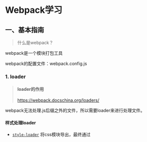 # Webpack学习

## 一、基本指南

> 什么是webpack？

webpack是一个模块打包工具

webpack的配置文件：webpack.config.js



### 1. loader

> #### loader的作用
>
> https://webpack.docschina.org/loaders/

webpack无法处理.js后缀之外的文件，所以需要loader来进行处理文件。



#### 样式处理loader

- [`style-loader`](https://webpack.docschina.org/loaders/style-loader) 将css模块导出，最终通过<style> 标签的形式添加到 DOM 中。
- [`css-loader`](https://webpack.docschina.org/loaders/css-loader)  会去解析 @import和url() 引入的CSS 文件，将他们当做import 和 require一样去加载进来进行处理。
- [`less-loader`](https://webpack.docschina.org/loaders/less-loader) 加载和转译 LESS 文件
- [`sass-loader`](https://webpack.docschina.org/loaders/sass-loader) 加载和转译 SASS/SCSS 文件
- [`postcss-loader`](https://webpack.docschina.org/loaders/postcss-loader) 使用 [PostCSS](http://postcss.org/) 加载和转译 CSS/SSS 文件
- [`stylus-loader`](https://github.com/shama/stylus-loader) 加载和转译 Stylus 文件



> ##### 基础配置

首先，假如项目里用到了最简单的css，需要配置成如下：

```js
{
  test: /\.(css)$/i,
  use: [
  	'style-loader',
    {
      loader: 'css-loader',
      options: {
      	modules: true,
    	}
  }]
}
```



> ##### 小疑问：为什么需要这么多loader连起来用？

webpack一般建议`style-loader`和`css-loader`结合使用。我的理解是：`css-loader`可以对`.css后缀`的文件进行解析处理，然后交给`style-loader`编译成对应的style样式文件。

之前看到过一种配置方案：

```js
module.exports = {
  module: {
    rules: [
      {
        test: /\.link\.css$/i,
        use: [
          { loader: 'style-loader', options: { injectType: 'linkTag' } },
          { loader: 'file-loader' },
        ],
      },
    ],
  },
};
```

这种配置方案，css文件被当做file来进行处理，他不会被解析，而是直接通过style-loader生成了style标签，动态插入到了dom里；



> ##### css-loader#importLoaders

```js
module.exports = {
  module: {
    rules: [
      {
        test: /\.css$/i,
        use: [
          'style-loader',
          {
            loader: 'css-loader',
            options: {
              importLoaders: 2,
              // 0 => no loaders (default);
              // 1 => postcss-loader;
              // 2 => postcss-loader, sass-loader
            },
          },
          'postcss-loader',
          'sass-loader',
        ],
      },
    ],
  },
};
```

importLoaders这个属性其实挺关键，这里备注一下：他的作用主要是针对样式文件里@import的样式的处理；

当我们在css里面@import了其他样式后，默认是不会被其他loader处理的。指定了这个配置后，就会去走其他loader。



> ##### 样式模块化

模块化的概念其实就是：各个页面组件里的样式作用域只会在当前模块里起作用，而不会影响到全局样式。这样写样式时就可以放心定义类名。

模块化配置首先要在webpack.config.js里配置好`modules: true`

```js
{
  test: /\.(css)$/i,
  use: [
  	'style-loader',
    {
      loader: 'css-loader',
      options: {
      modules: true,
    }
  ]
}
```

其次，引入样式时，需要将样式import为一个对象，然后去使用这个的属性。

```js
// import './index.css';
import style from './index.css';

const img1 = appendImg(imgPath1);
img1.classList.add(style.avatar);
```

可以理解为，如果是模块化，webpack会将样式处理为一个js对象，然后在页面是使用样式就是使用对象的某一个属性。



> ##### 预处理框架

**什么是CSS预处理技术？**

CSS预处理技术，是指用一种新语言用来为CSS 增加可编程的的特性，无需考虑浏览器的兼容性问题。你可以在 CSS 中使用变量、简单的程序逻辑、函数等等在编程语言中的一些基本技巧，可以让你的 CSS 更见简洁，适应性更强。

**Stylus & Less & Sass**

[Sass、LESS 和 Stylus区别总结](https://juejin.im/post/5c9b17cbf265da60c95b7c3a#heading-4)

Stylus：提供一个高效、动态、和使用表达方式来生成CSS，以供浏览器使用。默认使用 .styl 的作为文件扩展名，支持多样性的CSS语法。

Less：一种动态样式语言，默认使用.less，

Sass：一种动态样式语言，默认使用.sass作为扩展名，也支持.scss类型。

sass基于严格的语法，是严格要求缩进，而且是不能有`{}`、`;`等符号的。

scss就和css的写法类似，没有那么严格的要求。



**CSS 后处理 PostCss** 

PostCSS 是目前流行的一个对 CSS 进行处理的工具（平台）。

它负责把 CSS 代码解析成抽象语法树结构（Abstract Syntax Tree，AST），再交由插件来进行处理。插件基于 CSS 代码的 AST 所能进行的操作是多种多样的，比如可以支持变量和混入（mixin），增加浏览器相关的声明前缀，或是把使用将来的 CSS 规范的样式规则转译（transpile）成当前的 CSS 规范支持的格式。

从这个角度来说，PostCSS 的强大之处在于其不断发展的插件体系。目前 PostCSS 已经有 200 多个功能各异的插件。开发人员也可以根据项目的需要，开发出自己的 PostCSS 插件。



> postcss-loader

postcss-loader专门用来进行postcss配置的处理；

它可以通过postcss.config.js或者postcss-loader的options来配置PostCss。附上[文档地址](https://github.com/postcss/postcss-loader)



> ##### create-react-app里用到的样式

```js
{
      test: /\.scss$/,
      use: [
        {// 开发环境使用'style-loader',
          // 生产环境使用MiniCssExtractPlugin.loader
          loader: MiniCssExtractPlugin.loader,
          options: {},
        },
        {
          loader: 'css-loader',
          options: {
            importLoaders: 3,
            modules: true
          }
        },
        {
          // Options for PostCSS as we reference these options twice
          // Adds vendor prefixing based on your specified browser support in
          // package.json
          loader: require.resolve('postcss-loader'),
          options: {
            // Necessary for external CSS imports to work
            // https://github.com/facebook/create-react-app/issues/2677
            ident: 'postcss',
            plugins: () => [
              require('postcss-flexbugs-fixes'),
              require('postcss-preset-env')({
                autoprefixer: {
                  flexbox: 'no-2009',
                },
                stage: 3,
              }),
              // Adds PostCSS Normalize as the reset css with default options,
              // so that it honors browserslist config in package.json
              // which in turn let's users customize the target behavior as per their needs.
              postcssNormalize(),
            ],
            sourceMap: false
          },
        },
        {
          loader: require.resolve('resolve-url-loader'),
          options: {
            sourceMap: true,
          },
        },
        {
          loader: require.resolve('sass-loader'),
          options: {
            sourceMap: true,
          },
        },
      ],
      sideEffects: true,
    }]
  },
  plugins: [
    new CleanWebpackPlugin(),
    new MiniCssExtractPlugin({
      // Options similar to the same options in webpackOptions.output
      // both options are optional
      filename: 'static/css/[name].[contenthash:8].css',
      chunkFilename: 'static/css/[name].[contenthash:8].chunk.css',
    }),
  ],
}
```





#### 文件处理loader

> #### file-loader vs url-loader

url-loader可以把图片打包到js文件里去，以base64的格式来存放。

file-loader是把图片独立打包出来，形成静态资源。当然file-loader还可以处理字体otf、svg等后缀的静态资源。

```js
module: {
        rules: [{
            test: /\.(png|jpe?g)$/i,
            use: [{
                loader: 'url-loader',
                options: {
                    // 10kb;
                    limit: 10240,
                    name: '[name].[ext]?[contenthash]',
                }
            }]
        }, /*{
            test: /\.(png|jpe?g)$/i,
            use: [{
                loader: 'file-loader',
                options: {
                    name: '[name].[ext]?[contenthash]',
                    publicPath: '/some/path/',
                    outputPath: '/some/path/',
                    postTransformPublicPath: (p) => `__webpack_public_path__ + ${p}`,
                }
            }]
        }*/]
    }
```

url-loader有一个==limit==的options可以配置。当图片超过了limit的大小，就不会将图片转化为base64, 默认会使用file-loader进行处理。但是这里有一个容易进入的误区：我之前以为需要配置再配置一个file-loader，让url-loader去执行file-loader的配置。实际上不需要再单独配置一个file-loader，url-loader自带了file-loader各个配置。



####如何编写一个loader？

编写loader其实很简单，只需要要返回一个function，接收source参数即可。

webpack会去在执行这个function时，会将代码通过source参数传递进来，同事将this变量内置很多参数和方法，开发者只需要通过this对象来对source进行处理。

```js
module.exports = function(source) {
	// todo 处理source
}
```

编写好loader后怎么使用？

在webpack里面指明需要使用的loader路径。

```diff
module: {
    rules: [
      {
        test: /\.js$/,
        exclude: /node_modules/,
        use: 'babel-loader',
-     }
+     },
+     {
+        test: /\.js$/,
+        exclude: /node_modules/,
+        use: path.resolve(__dirname, 'src/loader/my-loader.js'),
+     }
    ],
  },
```



### 2. plugins

#### plugins的作用

plugins可以帮助webpack，在打包的不同生命周期中，做不同的处理；

比如在打包之前，做清空处理，使用`CleanWebpackPlugin`。

#### 常用插件

>CommonsChunkPlugin

有些类库如utils, bootstrap之类的可能被==多个页面==共享，最好是可以合并成一个js，而非每个js单独去引用。这样能够节省一些空间。

这种场景就需要用到CommonsChunkPlugin，我们指定好生成文件的名字，以及想抽取哪些入口js文件的公共代码，webpack就会自动帮我们合并好。

```js
new webpack.optimize.CommonsChunkPlugin({
    name: "common",
  	filename: "js/common.js",
  	chunks: ['index', 'detail]  // 可以指定需要哪些库
 })
```



> CopyWebpackPlugin

它可以将代码里面的资源原封不动copy到dist指定的目录里。 

一般用来copy一些static的静态资源，比如我们项目里面的`tradingview`插件。



> HtmlWebpackPlugin + AddAssetHtmlPlugin + [InterpolateHtmlPlugin](https://github.com/zanettin/react-dev-utils)

这几个插件配合使用：

HtmlWebpackPlugin自动生成html文件

AddAssetHtmlPlugin可以向html里面增加js引用

interpolateHtmlPlugin可以在index.html里面使用变量。 

```

  <link rel="manifest" href="%PUBLIC_URL%/manifest.json">
  <link rel="shortcut icon" href="%PUBLIC_URL%/favicon.ico">
```

实际例子

```json
{
    "webpack": "^3.6.0",
    "add-asset-html-webpack-plugin": "2.1.3",
    "html-webpack-plugin": "^2.30.1",
    "interpolate-html-plugin": "2.0.0"
}
```

在webpack是3版本的时候，依赖如上。

在配置文件里配置：

```js
const PUBLIC_URL = process.env.PUBLIC_URL  
module.exports = {
  plugins: [
  	new HtmlWebpackPlugin({
      filename: 'index.html',
      template: 'index.html',
      inject: true,
    }),
    new AddAssetHtmlPlugin({
      filepath: path.resolve(__dirname, '../static/image-config.js'),
      includeSourcemap: false,
      publicPath: config.dev.assetsPublicPath
    }),
    new InterpolateHtmlPlugin({
      publicUrl: PUBLIC_URL,
    })
  }]
}
```

在页面里使用：htmlplugin自带支持lodash的plugin

```html
window.__login= {
	user: JSON.parse(sessionStorage.getItem('user'))
}
window.__config = {
  publicUrl: '%publicUrl%', // 变量
  thirdType: 'firstbi',
  title: 'firstbi',
  loginMode: '3', // 1: "Company", 2: "Cust", 3: "External
}
```



> DefinePlugin

DefinePlugin可以配置一个全局的变量。在webpack打包的时候，帮助开发者进行一个字符串的替换。这样在业务代码里面，就可以忽略开发环境和生产环境的打包规则限制，避免出错。比如：在开发构建中，而不在发布构建中执行日志记录。

**基本用法**

```javascript
new webpack.DefinePlugin({
  PRODUCTION: JSON.stringify(true),
  VERSION: JSON.stringify('5fa3b9'),
  BROWSER_SUPPORTS_HTML5: true,
  TWO: '1+1',
  'typeof window': JSON.stringify('object'),
  'process.env.NODE_ENV': JSON.stringify(process.env.NODE_ENV)
});
```

```js
if (!PRODUCTION) {
  console.log('Debug info');
}

if (PRODUCTION) {
  console.log('Production log');
}
```



#### 怎么写plugins？

> https://www.webpackjs.com/contribute/writing-a-plugin/



> plugin基本架构

1. 编写一个函数，在函数原型上提供`apply方法`。
2. `apply方法`接收一个`compiler`对象，通过compiler的钩子函数来实现各种功能。
3. 通过`compiler`的钩子函数来实现各种功能。

```js
function MyWebpackPlugin() {
}
MyWebpackPlugin.prototype.apply = function(compiler) {
  compiler.hooks.done.tap('done', function(stats) {
    console.log('Hello World!');
    console.log('stats');
  });
}
module.exports = MyWebpackPlugin;
```

3. 在webpack.config.js中使用该插件：

```js
const MyWebpackPlugin = require('./MyWebpackPlugin.js');

module.export = {
  ...
	plugins:[
		new MyWebpackPlugin(options),
		...
	]
}
```



##### compiler 和 cmpiler 钩子

- `compiler` 对象代表了完整的 webpack 环境配置。这个对象在启动 webpack 时被一次性建立，并配置好所有可操作的设置，包括 options，loader 和 plugin。当webpack调用插件时，会把这个compiler 对象传给plugin的apply方法。

compiler里面有很多钩子函数，表示有很多时刻。比如`emit`会在生成资源到 output 目录之前触发，而且是一个异步的钩子；

> 钩子的调用方式：

```js
compiler.hooks.someHook.tap(...)
```

不同的钩子类型调用的方式也不一样，也可以在某些钩子上访问 `tapAsync` 和 `tapPromise`。

> 3种tap的理解

```js

  compiler.hooks.emit.tap('emit', compilation => {
    console.log("资源要被打包了.");
  })

  compiler.hooks.run.tapAsync('run', (compilation, callback) => {
    console.log('以异步方式触及 run 钩子。');
    callback(); // 需要callback
  });

  compiler.hooks.run.tapPromise('MyWebpackPlugin', (compilation) => {
    return new Promise(resolve => setTimeout(resolve, 1000)).then(() => {
      console.log('以具有延迟的异步方式触及 run 钩子。');
    });
  });

  compiler.hooks.run.tapPromise('MyWebpackPlugin', async (compilation) => {
    await new Promise(resolve => setTimeout(resolve,1000));
    console.log('以具有延迟的异步方式触及 run 钩子。');
  });
```



##### compilation 和 compilation hooks

- `compilation` 对象代表了一次资源版本构建。
- webpack基于模块的，模块经历loaded，sealed，optimized， chunked，hashed，restored。每次文件变化时，webpack重新创建一个compilation对象。
- 一个 compilation 对象表现了当前的模块资源、编译生成资源、变化的文件、以及被跟踪依赖的状态信息。





##### plugins调试

> chrome来调试

从 Node v6.3.0+ 开始，开发人员可以使用内置的 `--inspect` 标记，来通过 DevTools 调试 Node.js 应用程序。

先打开chrome的expirement模式  chrome://flags/#enable-devtools-experiments.

2.开启模式后，在setting里开启nodejs的调试，似乎高级版本的chrome不需要上面这2步。

3.最后在package.json里面配置命令如下：

```json
"debug": "node --inspect --inspect-brk ./node_modules/webpack/bin/webpack.js"
```







### devtool的配置

> 参考博客 https://juejin.im/post/58293502a0bb9f005767ba2f



![image-20191230202323229](https://ipic-coda.oss-cn-beijing.aliyuncs.com/2020-01-08-230716.png)



> #### 最佳实践

开发环境：cheap-module-eval-source-map

线上环境：cheap-module-source-map 



> #### 几个mode配置的比较

**source-map**

```js
// import style from './index.css';

const img1 = Object(_appendImg__WEBPACK_IMPORTED_MODULE_2__["default"])(_images_avatar_jpeg__WEBPACK_IMPORTED_MODULE_0__["default"]);
// img1.classList.add(style.avatar);
const img2 = Object(_appendImg__WEBPACK_IMPORTED_MODULE_2__["default"])(_images_test_png__WEBPACK_IMPORTED_MODULE_1__["default"]);

consele.log(img2);


/***/ })

/******/ });
//# sourceMappingURL=main.js.map
```

打包代码的同时生成一个sourcemap文件，并在打包文件的末尾添加`//# souceURL`，注释会告诉JS引擎原始文件位置。

```
{
  "version": 3,
  "sources": [
    "webpack:///webpack/bootstrap",
    "webpack:///./src/index.css",
    "webpack:///./node_modules/style-loader/dist/runtime/injectStylesIntoLinkTag.js",
    "webpack:///./src/appendImg.js",
    "webpack:///./src/images/avatar.jpeg",
    "webpack:///./src/images/test.png",
    "webpack:///./src/index.css?b1aa",
    "webpack:///./src/index.js"
  ],
  "names": [],
  "mappings": ";xxxx",
  "file": "main.js",
  "sourcesContent": [xxxxxxx],
  "sourceRoot": ""
}
```



**hidden-source-map**

```js
// import style from './index.css';
const img1 = Object(_appendImg__WEBPACK_IMPORTED_MODULE_2__["default"])(_images_avatar_jpeg__WEBPACK_IMPORTED_MODULE_0__["default"]);
// img1.classList.add(style.avatar);
const img2 = Object(_appendImg__WEBPACK_IMPORTED_MODULE_2__["default"])(_images_test_png__WEBPACK_IMPORTED_MODULE_1__["default"]);
consele.log(img2);
/***/ })
/******/ });
```

去除了末尾的`//# souceURL`



**inline-source-map**

<img src="https://ipic-coda.oss-cn-beijing.aliyuncs.com/2019-12-30-233220.png" alt="image-20191231073219616" style="zoom:40%;" />



**eval**

```
webpackJsonp([1],[
  function(module,exports,__webpack_require__){
    eval(
      ...
      //# sourceURL=webpack:///./src/js/index.js?'
    )
  },
  function(module,exports,__webpack_require__){
    eval(
      ...
      //# sourceURL=webpack:///./src/static/css/app.less?./~/.npminstall/css-loader/0.23.1/css-loader!./~/.npminstall/postcss-loader/1.1.1/postcss-loader!./~/.npminstall/less-loader/2.2.3/less-loader'
    )
  },
  function(module,exports,__webpack_require__){
    eval(
      ...
      //# sourceURL=webpack:///./src/tmpl/appTemplate.tpl?"
    )
  },
...])
```



**eval-source-map**

```
webpackJsonp([1],[
  function(module,exports,__webpack_require__){
    eval(
      ...
      //# sourceMappingURL=data:application/json;charset=utf-8;base64,...
    )
  },
  function(module,exports,__webpack_require__){
    eval(
      ...
      //# sourceMappingURL=data:application/json;charset=utf-8;base64,...
    )
  },  
  function(module,exports,__webpack_require__){
    eval(
      ...
      //# sourceMappingURL=data:application/json;charset=utf-8;base64,...
    )
  },
  ...
]);
```

eval-source-map和eval的区别在于，source-map将注释里面的内容换成了dataurl.



**cheap-source-map**

**cheap-module-source-map**

网上说module会带上loader的源码，但是我比较过两个的结果，并没有什么不同。可能是我代码本身没什么需要loader转化的。 后期再比较这个。



**总结**

source-map：打包错误提示信息最全；

inline-source-map：是将源码合并到打包文件中去，以DataUrl的形式写到打包文件里；

cheap-source-map 的意思是生成一个没有列信息的sourceMap文件，只会告诉哪一行出错，而不会告诉是哪一列出错。而且不包含loader的sourcemap

module：的意思是，会打包那些被loader加载的模块源码，不加module只会处理业务逻辑代码；

eval：打包后模块会通过eval的方式来执行，速度最快；



#### //todo SourceMap原理

### devServer配置
> #### contentBase

告诉服务器，从哪里去读取静态文件。它和`publicPath`的区别是,`publicPath`用于确定从哪里提供bundler。默认情况下，使用当前工作目录作为提供内容的目录。

可以修改为其他目录：
```js
// 推荐使用绝对路径
contentBase: path.join(__dirname, "public")
```

也可以从多个目录提供内容：
```js
contentBase: [path.join(__dirname, "public"), path.join(__dirname, "assets")]
```

禁用 contentBase：
```js
contentBase: false
```



#### devServer一些常用配置项

#### devServer.proxy代理配置

```
devServer: {
    proxy: {
      '/api': 'http://localhost:3000'
    }
  }
```

`/api/users`会被代理到`http://localhost:3000/api/users`

> ##### 如果想要重写路径

```
devServer: {
  proxy: {
    '/api': {
    target: 'http://localhost:3000',
  	pathRewrite: {'^/api' : ''}
  	}
	}
}
```

`/api/users`会被代理到`http://localhost:3000/users`

> 如果不是所有都代理，可以传一个function

- 返回null或者undefined会继续通过代理
- 返回false会直接404
- 返回一个路径，会当做`express server`来直接返回.



> ##### 踩坑：405错误

![image-20191227140841502](https://ipic-coda.oss-cn-beijing.aliyuncs.com/2020-01-08-230717.png)



proxy配置的优先级默认是从上往下的，只要上面的proxy匹配上了请求规则，就不会继续向下找了。即使下面的匹配更完全。

<img src="https://ipic-coda.oss-cn-beijing.aliyuncs.com/2019-12-27-230628.png" alt="image-20191228070627938" style="zoom:30%;" />

图1出现的问题就是因为我们把配置写成了123的顺序。导致/ajax/api的请求全部代理到了www。改成321的顺序即可。



#### 热重载live reload和热更新HMR

> 1.概念介绍

**热重载**是当代码更新时，webpack自动编译并且刷新页面，这样不用开发者自己手动刷新页面。但是也带来一个问题：页面的状态会丢失。

**热更新**可以动态更新代码，浏览器不会进行刷新页面，而是运行时对模块进行热替换，保证了应用状态不会丢失。

> 2.原理
>
> https://juejin.im/post/5e3a28e6e51d4526f76ea753?utm_source=gold_browser_extension
>
> https://zhuanlan.zhihu.com/p/30669007
>
> 最简版本的hmr
>
> https://github.com/Jocs/webpack-HMR-demo/blob/master/webpack.config.js

**更新流程**：

1. 应用程序要求HMR runtime检查更新

2. HMR runtime异步下载更新

3. HMR runtime应用更新

4. HMR 同步应用更新


**内部原理**:

webpack监听着文件的变化。当我们修改文件时，webpack-dev-server通过webpack-dev-middleware拿到了webpack各个生命周期的打包文件，并且生成socketjs的长连接来推送到webpack-dev-server/client(浏览器客户端)。客户端拿到这些更新文件，通过webpack/hot/dev-server来判断是进行何种模式的更新。

HMR runtime是整个HMR的中区，它接收到更新的消息后，它接收到上一步传递给他的新模块的 hash 值，它通过 JsonpMainTemplate.runtime 向 server 端发送 Ajax 请求，服务端返回一个 json，该 json 包含了所有要更新的chunk模块的 hash 值，获取到更新列表后，该模块再次通过 jsonp 请求，获取到最新的模块代码，并且将这些模块进行更新。这就是图中 7、8、9 步骤。

<img src="https://ipic-coda.oss-cn-beijing.aliyuncs.com/2020-02-07-104221.jpg" alt="preview" style="zoom:50%;" />





> 开启HMR的配置

1. 通过webpack配置文件开启hmr设置

在devServer里配置hot:true，来让Webpack-dev-server支持hot模式。

```diff
devServer: {
	contentBase: './dist',
+	hot: true,
},
plugins: [
	new CleanWebpackPlugin(),
	new HtmlWebpackPlugin({
		template: './src/index.html'
	}),
	// 这个是关键
+	new webpack.HotModuleReplacementPlugin(),
]
```

需要注意的是，并不是配置了hmr前端就能看到效果了，还需要实现对应的[api接口](https://webpack.docschina.org/api/hot-module-replacement)。

好在有很多plugin和loader都帮助我们解决了这些问题，比如vue-loader.



2. 还有一种开启方式，这种方式不需要依赖webpack-dev-server, 而是通过自己写server设置。

```js
// 1.首先要在output里定义好webpack-hot-middleware/client
entry: [
  'webpack-hot-middleware/client?path=/__webpack_hmr&timeout=20000',
  // 这是主入口
  './src/index.js',
],
// 2.并且保留HotModuleReplacementPlugin
plugins: [
	new webpack.HotModuleReplacementPlugin(),
]

// 3.新建一个server.js
// 通过nodejs的方式，实现一个devServer
const express = require('express');
const webpack = require('webpack');
const webpackHotMiddleware = require('webpack-hot-middleware');
const webpackDevMiddleware = require('webpack-dev-middleware');
const config = require('./webpack.config');
const app = express();

const compiler = webpack(config);

app.use(webpackDevMiddleware(compiler, {
	publicPath: config.output.publicPath,
}));
const options = {
	log: console.log,
	path: '/__webpack_hmr',
	heartbeat: 10 * 1000,
};
// 通过hotMiddleware
app.use(webpackHotMiddleware(compiler, options));

app.listen(3000, () => {
	console.log('Example app listening on port 3000!\n');
})
```

以上两种方式就可以开启一个基础的hmr了。



> 接受 updated module。

index.js

```diff
  import _ from 'lodash';
  import printMe from './print.js';

  function component() {
    var element = document.createElement('div');
    var btn = document.createElement('button');

    element.innerHTML = _.join(['Hello', 'webpack'], ' ');

    btn.innerHTML = 'Click me and check the console!';
    btn.onclick = printMe;

    element.appendChild(btn);

    return element;
  }

  document.body.appendChild(component());
+
+ if (module.hot) {
+   module.hot.accept('./print.js', function() {
+     console.log('Accepting the updated printMe module!');
+     printMe();
+   })
+ }
```



#### HMR 加载样式 

借助于 `style-loader`，使用模块热替换来加载 CSS 实际上极其简单。此 loader 在幕后使用了 `module.hot.accept`，在 CSS 依赖模块更新之后，会将其 patch(修补) 到 `<style>` 标签中。






### babel配置

`@babel/preset-env`是用来将代码转化为es5的语法



> `@babel/polyfill`和`@babel/transform-runtime`的区别

Babel里用到了一些公共的帮助函数`_extend`.默认情况下，它会被加到每一个需要他的函数里。这会导致大量的重复代码；

如果直接引入`@babel/polyfill`,会导致一些内置的变量比如： `Promise`, `Set` and `Map`会污染到全局变量。 如果最终打包的应用是在浏览器里运行的，那么是可以接受的。但是如果打包出来的是lib库给别人使用的，那么会造成问题。

而`@babel/transform-runtime`里的transformer不同，首先它引用了`@babel/runtime`模块，避免打包生产重复代码，其次他和core-js无缝结合，所以不需要而外引入polyfill，也就不会造成全局变量污染；



**总结**

如果是写业务码，最终要在浏览器里运行的。那么在webpack里配置`preset-env`，同事在代码里引入@babel/polyfill就行了；

但是如果是写的lib库，最后打包成第三方类库的代码，要使用@babel/plugin-transform-runtime进行转化。corejs的选项一般选2；

| `corejs` option | Install command                             |
| --------------- | ------------------------------------------- |
| `false`         | `npm install --save @babel/runtime`         |
| `2`             | `npm install --save @babel/runtime-corejs2` |
| `3`             | `npm install --save @babel/runtime-corejs3` |





### treeshaking

> 配置作用

treeshaking的主要作用是将那些在代码里并没有使用到的方法不要打包进来；用官方的生动形象的例子来解释：

不用的代码就如同秋天棕色、死亡的叶子，需要摇树才能让树叶掉落下来；

> 配置步骤

- 首先，treeshaking只支持esmodule的import模式。

- 第一步，如果mode是development模式，在webpack里增加optimization的配置；

```js
mode: 'development',
devtool: 'cheap-module-eval-source-map',
optimization: {
	usedExports: true
}
```

- 第二步，在package.json里配置`sideEffects`。  `sideEffects`里配置的内容代表的意思是，不需要进行treeshaking处理；

  一般比如css文件、第三方依赖文件是不需要处理的

  

### externals

> 配置作用

防止打包的时候将import的组件打包到bundle里，而是在运行时(`runtime`)再去外部获取这些扩展依赖；

> 配置实例

```js
externals: {
  'jquery': 'jQuery',
},
```

上述配置意思是代码里面用到的jquery依赖不打包到bundle里；

比较一下配置前后的打包大小：

<img src="https://ipic-coda.oss-cn-beijing.aliyuncs.com/2020-01-12-003641.png" alt="image-20200112083641020" style="zoom:30%; float: left" />

<img src="https://ipic-coda.oss-cn-beijing.aliyuncs.com/2020-01-12-003903.png" alt="image-20200112083902471" style="zoom:30%;float:left"  />



> 配置语法

**string** 可以配置成一个字符串的形式

```js
externals: {
  './a': 'a',
   jquery: 'jQuery'
}
```

解读一下属性：

第一行：'./a'代表应该排除`import a from './a'`，然后需要提供一个全局的`a`变量；

第二行：表示应该排除`import $ from 'jquery'`中的 `jquery`模块。为了替换这个模块，`jquery`的值将被用来检索一个全局的`jQuery`变量。

换句话说，当设置为一个字符串时，它将被视为**全局的**，我们需要在全局变量中，找到这个字符串，才能使程序正确运行。

**Object** 也可以配置成对象的形式

> 外部依赖的形式

- **root**：可以通过一个全局变量访问 library（例如，通过 script 标签）

- **commonjs**：意思是可以通过commonjs的访问来访问我这个 library，但是必须是要用我的名字来使用。

  举个例子：

  ```json
  externals: {
  	lodash: {
  		commonjs: 'lodash'
  	}
  }
  ```

  这里可以用CommonJS 模块访问我的library，但是你必须是`const lodash = require('lodash')`这种写法。

- **commonjs2**：和上面的类似，但导出的是 `module.exports.default`

- **amd**：类似于 `commonjs`，但使用 AMD 模块系统

结合着[output](#output)属性来配置。



### output

> 配置作用

output用来告知 webpack 如何去输出、以及在哪里输出你的「bundle、asset 和其他你所打包或使用 webpack 载入的任何内容。

#### `output.publicPath`

这个配置的主要作用是，修改webpack打包文件的输出目录。

默认是'';

如果配置了路径，那么所有的资源都会以这个路径为basePath进行访问。

比如，配置了’assets‘, 那么url资源路径就是/assets/url。

==不知道你在干嘛就别配置这个东西，不然资源会404的==



简单规则如下：[`output.path`](https://webpack.docschina.org/configuration/output/#output-path) 中的 URL 以 HTML 页面为基准。

**webpack.config.js**

```javascript
module.exports = {
  //...
  output: {
    path: path.resolve(__dirname, 'public/assets'),
    publicPath: 'https://cdn.example.com/assets/'
  }
};
```

对于这个配置：

**webpack.config.js**

```javascript
module.exports = {
  //...
  output: {
    publicPath: '/assets/',
    chunkFilename: '[id].chunk.js'
  }
};
```

对于一个 chunk 请求，看起来像这样 `/assets/4.chunk.js`。

对于一个输出 HTML 的 loader 可能会像这样输出：

```html
<link href="/assets/spinner.gif" />
```

或者在加载 CSS 的一个图片时：

```css
background-image: url(/assets/spinner.gif);
```

webpack-dev-server 也会默认从 `publicPath` 为基准，使用它来决定在哪个目录下启用服务，来访问 webpack 输出的文件。



### Resolve



### 代码分离/代码分割

> 概念介绍

代码分割: 将代码分离到不同的bundle里，然后按需进行加载。

代码分离可以用于获取更小的 bundle，以及控制资源加载优先级，如果使用合理，会极大影响加载时间。



> 常用方法

三种常用的代码分离方法：

- 入口起点：使用 [`entry`](https://www.webpackjs.com/configuration/entry-context) 配置手动地分离代码。
- 防止重复：使用 [`CommonsChunkPlugin`](https://www.webpackjs.com/plugins/commons-chunk-plugin) 去重和分离 chunk。
- 动态导入：通过模块的内联函数调用来分离代码。



> `SplitChunkPlugin` VS `CommonsChunkPlugin`

从webpack4开始，自带了`SplitChunkPlugin`插件将代码进行，替代了`CommonsChunkPlugin`。

CommonsChunkPlugin能够将全部的懒加载模块引入的共用模块统一抽取出来，形成一个新的common块，这样就避免了懒加载模块间的代码重复了，

但是**CommonsChunkPlugin的痛，在于只能统一抽取模块到父模块，造成父模块过大，不易于优化**

SplitChunksPlugin它能够抽出懒加载模块之间的公共模块，并且不会抽到父级，而是会与首次用到的懒加载模块并行加载，这样我们就可以放心的使用懒加载模块了。



> `SplitChunkPlugin`配置

webpack自带了一个optimization的配置项，里面可以手动配置符合自己项目情况的优化项。 

同步分割就主要依赖于`webpack.optimization.splitChunks`这一配置项。

```js

	optimization: {
		splitChunks: {
			chunks: 'all', // 默认是async，意思是只分割异步代码
			// 代码分割的下限
			minSize: 300000000, // 300kb
			maxSize: 0,
			minChunks: 1, // 最小被依赖一次才进行分割
			maxAsyncRequests: 5,
			maxInitialRequests: 3,
			automaticNameDelimiter: '~', // 自动名称连接符
			name: true,
			cacheGroups: {
				vendors: {
					test: /[\\/]node_modules[\\/]/,
					priority: -10,
					name: 'vendors'
				},
				default: {
					minChunks: 2, 
					priority: -20,
					reuseExistingChunk: true,
				}
			}
		},
	}

```

在上面的配置项中，如果满足代码分割的要求，那么webpack会自动进入到cacheGroups这个配置项，找到对应的规则进行代码分割。

比如`default.minChunks:2`这个配置，如果被依赖的次数小于2，那么webpack是不会把代码打包的。



>  **异步代码**（dynamic-import）

代码会自动分割

只需要写代码时使用：

```js
// dynamic imports

import('./a');
import('./b');
```

打包出来的代码会分割为独立的模块；



### shimming 垫片

> 作用

因为webpack打包是基于模块的，模块与模块之间不会产生互相的影响。所以不同的包之间即使依赖相同的依赖包，也不能公用。

这就导致一个问题：一些老的依赖lib里面，没有用到es6的import语法，比如很早以前的`jquery-ui`这种库，它的使用是需要全局依赖`jquery`插件的。那这种就没法在webpack里使用。

所以webpack提供了一个插件: `webpack.ProvidePlugin`，可以进行自动引入模块。



> webpack.ProvidePlugin使用介绍

```diff
  const path = require('path');
+ const webpack = require('webpack');

  module.exports = {
    entry: './src/index.js',
    output: {
      filename: 'bundle.js',
      path: path.resolve(__dirname, 'dist')
-   }
+   },
+   plugins: [
+     new webpack.ProvidePlugin({
+       _: 'lodash'
+     })
+   ]
  };
```

上面配置的意思是：如果你遇到了至少一处用到 `_` 变量的模块实例，那请你将 `lodash` package 引入进来，并将其提供给需要用到它的模块。

有了这个配置，在代码里就不需要引入`lodash`这个模块就能使用`lodash`的方法了。

```js
// 页面代码，不需要import _ from 'lodash';
function component() {
	var element = document.createElement('div');
	element.innerHTML = _.join(['Hello', 'webpack'], ' ');

	return element;
}

document.body.appendChild(component());
```



> 更细粒度的shimming

有时候，我们在代码里使用到了this变量，期望this指向的是window。但是webpack打包的代码里面，this默认指向了当前模块。为了能将this改成window，webpack提供`imports-loader`进行处理。

```diff
module.exports = {
	module: {
		rules: [
			{
				test: /\.js$/,
				exclude: /node_modules/,
				use: [{
					loader: "babel-loader",
					options: {
						presets: ['@babel/preset-env'],
						plugins: [
							[
								"@babel/plugin-transform-runtime",
								{
									corejs: 2,
								}
							]
						]
					}
+				}, {
+				  loader: 'imports-loader?this=>window'
+				}]
			},
		]
	},
}

```



> 全局暴露变量

同样，假如我们写的代码里有用暴露一个全局变量，希望别人去使用这个变量。可以用`exports-loader`将全局变量导出。

```js
// global.js
var file = 'blah.txt';
var helpers = {
	test: function() { console.log('test something'); },
	parse: function() { console.log('parse something'); }
};
```



```js
// index.js
import { file, parse} from './global';

function component() {
	var element = document.createElement('div');
	element.innerHTML = _.join(['Hello', 'webpack', file], ' ');
	return element;
}
parse();
document.body.appendChild(component());
```



```diff
	module: {
		rules: [
	
+			// {
+			// 	test: require.resolve('./src/shimming/index.js'),
+			// 	loader: 'imports-loader?this=>window'
+			// },
+			{
+				test: require.resolve('./src/shimming/global.js'),
+				use: 'exports-loader?file,parse=helpers.parse'
+			}
+		]
	},

}
```



### 打包library

> 参考文档

https://webpack.docschina.org/guides/author-libraries



> 关键参数

#### library属性

`library` 的值的作用，取决于 [libraryTarget](#libraryTarget属性) 选项的值；

> Example：配置多个entry入口

```js
var path = require("path");
module.exports = {
	// mode: "development || "production",
	entry: {
		alpha: "./alpha",
		beta: "./beta"
	},
	output: {
		path: path.join(__dirname, "dist"),
		filename: "MyLibrary.[name].js",
		library: ["MyLibrary", "[name]"],
		libraryTarget: "umd"
	}
};
```



#### libraryTarget属性

> 配置作用

`libraryTarget`用来配置暴露library变量的方式。

> 文档

https://webpack.docschina.org/configuration/output/#output-librarytarget

> 使用实例

举个例子，我写了一个number.js库，我需要支持nodejs、umd、浏览器引用的使用方式。那么可以通过libraryTarget这个属性来配置。

看一下libraryTarget支持哪些配置？

- var(默认值)：作为一个全局变量，通过 `script` 标签来访问（`libraryTarget:'var'`）。
- this：通过 `this` 对象访问变量。this.library（`libraryTarget:'this'`）。
- window：在浏览器中通过 `window` 对象访问（`libraryTarget:'window'`）。
- global: 可以再nodejs里面通过`global`对象来访问；
- umd：在 AMD 或 CommonJS `require` 之后可访问（`libraryTarget:'umd'`）。



#### 引入第三方库

如果在我们编写的library里使用到了其他的第三方库，我们打包的时候不希望把这些第三方库打包进来；

这样就可以用到[externals](#externals)配置



> 总结

一般会把libraryTarget指明为`umd`，支持用import、require等方法来使用。但是不支持通过script标签来使用；

然后把library指明通过script标签引入时，全局暴露的library名称。

如果要用第三方依赖，



### 打包typescript

#### 什么是[typescript](./TypeScript)？

> webpack配置依赖

```bash
yarn add --dev typescript ts-loader
```



>  配置项

```js
const path = require('path');
const HtmlWebpackPlugin = require('html-webpack-plugin');
const {CleanWebpackPlugin} = require('clean-webpack-plugin');

module.exports = {
	mode: 'production',
	entry: './src/typescript/index.ts',
	devtool: 'inline-source-map',
	output: {
		filename: 'bundle.js',
		path: path.resolve(__dirname, 'dist')
	},
	module: {
		rules: [
			{
				test: /\.tsx?$/,
				use: 'ts-loader',
				exclude: /node_modules/
			}
		]
	},
	resolve: {
		extensions: [ '.tsx', '.ts', '.js' ]
	},

	plugins: [
		new CleanWebpackPlugin(),
		new HtmlWebpackPlugin({
			template: './src/index.html'
		}),
	]

};
```

ts配置项

```json
{
    "compilerOptions": {
      "outDir": "./dist/",
+     "sourceMap": true,
      "noImplicitAny": true,
      "module": "commonjs",
      "target": "es5",
      "jsx": "react",
      "allowJs": true
    }
  }
```



ts代码

```tsx
import * as _ from "lodash";

class Greet {
    msg: string;

    constructor(msg: string) {
        this.msg = msg;
    }

    greeting() {
        console.log(this.msg);
    }

    join(array: Array<any>, separator: string) {
        return _.join(array, separator);
    }

}

const greet = new Greet("hello ts");

greet.greeting();

console.log(greet.join(['a', 'b'], ' '));
```



### 结合eslint配置

> 配置依赖

首先安装eslint和eslint-loader

```bash
yarn add --dev eslint-loader eslint
```

> 配置详情

eslint的需要有一个单独的.eslintrc.js配置文件

这里第一步先创建好.eslintrc.js配置文件，配置上eslint的规范。 可以使用`npx eslint --init`;

然后去配置继承airbnb的规范.

打开[airbnb](https://www.npmjs.com/package/eslint-config-airbnb-base)插件地址，这里分base版本以及其他框架如react版本等等。

根据需求安装好依赖后，在.eslintrc.js里配置extend关系。

依赖配置

```bash
npm i eslint-config-airbnb-base --save-dev
npx install-peerdeps --dev eslint-config-airbnb-base
```

.eslintrc.js配置

参考eslint的[配置文档]()

一般都会去参考[airbnb](https://www.npmjs.com/package/eslint-config-airbnb-base)的规范。

```diff
module.exports = {
	'env': {
		'browser': true,
		'es6': true
	},
+	'extends': ['airbnb-base'],
	'globals': {
	},
+  'parser': 'babel-eslint',
	'parserOptions': {
		'ecmaVersion': 2018,
		'sourceType': 'module'
	},
	'rules': {
		'indent': [
			'error',
			'tab'
		],
		'linebreak-style': [
			'error',
			'unix'
		],
		'quotes': [
			'error',
			'single'
		],
		'semi': [
			'error',
			'always'
		]
	}
};
```

webpack.config.js

```diff
module.exports = {
  // ...
  devServer: {
+    overlay: true,
  },
  module: {
    rules: [
+      {
+        test: /\.js$/,
+        exclude: /node_modules/,
+        loader: "eslint-loader",
+			 }
    ]
  }
  // ...
};
```

配置好之后，webpack会在打包的时候自动进行es-lint的规则校验。



> 总结

eslint的配置其实很简单，只需要安装好eslint，eslint-loader，配置好对应的规则即可。

但是在正常项目开发过程中，如果在webpack里配置eslint，那么会降低打包速度（每次重新编译都要走一次eslint规则校验）

所以一般不会用webpack进行配置，而是会在git hook上进行配置，在代码提交时对代码规范进行判断。

// todo 配置git hook



### DDLPlugin

`DLLPlugin` 和 `DLLReferencePlugin` 用某种方法实现了拆分 bundles，同时还大大提升了构建的速度。

> #### DllPlugin

ddlplugin会生成一个`manifest.json` 的文件，这个文件是用来给 [`DLLReferencePlugin`](#dllreferenceplugin) 映射到相关的依赖上去的。

```js
const webpack = require("webpack");
const path = require("path");

const vendors = [
  "react",
  "react-dom",
  "moment"
  // ...其它库
];
webpack({
  entry: {
    vendor: require.resolve(path.join(__dirname, "./vendor.js"))
  },
  output: {
    path: path.join(__dirname, "../dll"),
    filename: "[name].js"
  },
  plugins: [
    new webpack.DllPlugin({
      path: path.join(__dirname, "dll", "[name]-manifest.json"),
      name: "[name]",
      context: __dirname
    })
  ]
});
```

上面的config文件时用来生成dll.js文件和json文件的。



> #### DllReferencePlugin

```diff
module.exports = {
	plugins: [
+   new AddAssetHtmlPlugin({
+      filepath: path.resolve(__dirname, '../dll/vendors.dll.js'),
+    }),
+ 	new webpack.DllReferencePlugin({
+      manifest: path.resolve(__dirname, '../dll/vendors-manifest.json'),
+    }),
	]
}
```

dllReferencePlugin会根据上面生成的mainfest.json文件，知道已经有哪些依赖项在里面，这样webpack就不会将这些依赖打包到bundle里，从而减少包的体积。






### ManifestPlugin




## 二、案例



### 配置优化

#### 打包分析 

如果我们以分离代码作为开始，那么就应该以检查模块的输出结果作为结束，对其进行分析是很有用处的。[官方提供分析工具](https://github.com/webpack/analyse) 是一个好的初始选择。下面是一些可选择的社区支持(community-supported)工具：

- [webpack-chart](https://alexkuz.github.io/webpack-chart/)：webpack stats 可交互饼图。

- [webpack-visualizer](https://chrisbateman.github.io/webpack-visualizer/)：可视化并分析你的 bundle，检查哪些模块占用空间，哪些可能是重复使用的。

- [webpack-bundle-analyzer](https://github.com/webpack-contrib/webpack-bundle-analyzer)：一个 plugin 和 CLI 工具，它将 bundle 内容展示为便捷的、交互式、可缩放的树状图形式。(推荐)

- [webpack bundle optimize helper](https://webpack.jakoblind.no/optimize)：此工具会分析你的 bundle，并为你提供可操作的改进措施建议，以减少 bundle 体积大小。

  

 ![image-20200207121247825](https://ipic-coda.oss-cn-beijing.aliyuncs.com/2020-02-07-041248.png)



#### 打包优化点

- 尽量使用最新的node、npm、yarn

- loader里面合理应用include和exclude

- 尽量减少使用plugin，推荐使用官方的plugin

- 控制打包的大小

  - 使用[ddl](#DDLPlugin)来抽离出不经常变化的代码。

  - 通过[treeshaking](#treeshaking)来去除没被使用的代码

  - 通过splitChunks来动态引入代码，打包拆分为小的代码，加快打包速度。

    

- 开启多进程打包： thread-loader, parallel-webpack, happypack
- 合理使用[sourcemap](#devtool)
- 结合[打包分析](#打包分析 )工具



### 2.打包GsComps



### 3.项目支持HMR

```diff
'use strict'
const utils = require('./utils')
const webpack = require('webpack')
const config = require('../config')
const merge = require('webpack-merge')
const path = require('path')
const baseWebpackConfig = require('./webpack.base.conf')
const CopyWebpackPlugin = require('copy-webpack-plugin')
const HtmlWebpackPlugin = require('html-webpack-plugin')
const FriendlyErrorsPlugin = require('friendly-errors-webpack-plugin')
const apiMocker = require('webpack-api-mocker')
const portfinder = require('portfinder')

const HOST = process.env.HOST
const PORT = process.env.PORT && Number(process.env.PORT)

const devWebpackConfig = merge(baseWebpackConfig, {
  module: {
    rules: utils.styleLoaders({ sourceMap: config.dev.cssSourceMap, usePostCSS: true })
  },
  // cheap-module-eval-source-map is faster for development
  devtool: config.dev.devtool,

  // these devServer options should be customized in /config/index.js.bak
  devServer: {
    before(app) {
      apiMocker(app, path.resolve('./mock/index.js'), {
        changeHost: true,
      })
    },
    clientLogLevel: 'warning',
    historyApiFallback: {
      rewrites: [
        { from: /.*/, to: path.posix.join(config.dev.assetsPublicPath, 'index.html') },
      ],
    },
+    hot: true,
    disableHostCheck: true,
    contentBase: false, // since we use CopyWebpackPlugin.
    compress: true,
    host: HOST || config.dev.host,
    port: PORT || config.dev.port,
    open: config.dev.autoOpenBrowser,
    overlay: config.dev.errorOverlay
      ? { warnings: false, errors: true }
      : false,
    publicPath: config.dev.assetsPublicPath,
    proxy: config.dev.proxyTable,
    quiet: true, // necessary for FriendlyErrorsPlugin
    watchOptions: {
      poll: config.dev.poll,
    }
  },
  plugins: [
    new webpack.DefinePlugin({
      'process.env': require('../config/dev.env')
    }),
+    new webpack.HotModuleReplacementPlugin(),
    new webpack.NamedModulesPlugin(), // HMR shows correct file names in console on update.
    new webpack.NoEmitOnErrorsPlugin(),
    // https://github.com/ampedandwired/html-webpack-plugin
    new HtmlWebpackPlugin({
      filename: 'index.html',
      template: 'index.html',
      inject: true
    }),
    // copy custom static assets
    new CopyWebpackPlugin([
      {
        from: path.resolve(__dirname, '../static'),
        to: config.dev.assetsSubDirectory,
        ignore: ['.*']
      }
    ])
  ]
})

module.exports = new Promise((resolve, reject) => {
  portfinder.basePort = process.env.PORT || config.dev.port
  portfinder.getPort((err, port) => {
    if (err) {
      reject(err)
    } else {
      // publish the new Port, necessary for e2e tests
      process.env.PORT = port
      // add port to devServer config
      devWebpackConfig.devServer.port = port

      // Add FriendlyErrorsPlugin
      devWebpackConfig.plugins.push(new FriendlyErrorsPlugin({
        compilationSuccessInfo: {
          messages: [`Your application is running here: http://${devWebpackConfig.devServer.host}:${port}`],
        },
        onErrors: config.dev.notifyOnErrors
        ? utils.createNotifierCallback()
        : undefined
      }))

      resolve(devWebpackConfig)
    }
  })
})

```



### WebpackHtmlPlugin打包多页面





### 3.create-react-app支持 HMR

之前项目里发现一个情况，create-reacta-app eject后创建的项目，虽然是支持hmr的，但是只有css是支持HMR的，每次修改js代码依然需要刷新页面才能生效。

那如何去支持js也支持hmr呢？

通过react-hot-loader

https://github.com/gaearon/react-hot-loader



1. Install React Hot Loader (`npm install --save-dev react-hot-loader`)
2. 在`config/webpack.config.dev.js`里添加 `'react-hot-loader/babel'`  plugin . The loader should now look like:

```js
  {
    test: /\.(js|jsx)$/,
    include: paths.appSrc,
    loader: require.resolve('babel-loader'),
    options: {
      // This is a feature of `babel-loader` for webpack (not Babel itself).
      // It enables caching results in ./node_modules/.cache/babel-loader/
      // directory for faster rebuilds.
      cacheDirectory: true,
      plugins: ['react-hot-loader/babel'],
    },
  }
```

3. Mark your App (`src/App.js`) as *hot-exported*:

```js
// ./containers/App.js
import React from 'react';
import { hot } from 'react-hot-loader';

const App = () => <div>Hello World!</div>;

export default hot(module)(App);
```







### 懒加载 lazyLoading + preloading + prefetching

> 思想

在做前端代码优化时，把核心放到如何增加code coverage上来思考。

要通过异步加载或者懒加载去减少页面首页的加载时间

如果担心懒加载影响体验，可以使用preload 或 prefetching来在页面空闲时提前加载代码。

> 实践

```js
/* index.js */
import _ from 'lodash';

function getComponent() {
	const element = document.createElement('div');
	element.innerHTML = _.join(['Hello', 'webpack'], ' ');
	const button = document.createElement('button');
	button.innerHTML = 'Click me and look at the console!';
	button.onclick = function () {
		import(/* webpackPrefetch: true */ /* webpackChunkName: 'print' */'./print').then(module => {
			const print = module.default;
			print();
		})
	}
	element.appendChild(button);
	return element;
}

document.body.appendChild(getComponent());
```

> prefetch效果

![image-20200130100349008](https://ipic-coda.oss-cn-beijing.aliyuncs.com/2020-01-30-020349.png)

> preload效果

![image-20200130105412163](https://ipic-coda.oss-cn-beijing.aliyuncs.com/2020-01-30-025412.png)

```js
button.onclick = function () {
		import(/* webpackPrefetch: false, webpackPreload: true, webpackChunkName: 'print' */'./print').then(module => {
			const print = module.default;
			print();
		})
	}
```

仅仅在引入时配置这个无效，我是手动在index.html里加了`<link rel="preload" as="script" href="/print.js">` . 先看了看效果，原因还没查出来；



> 疑问

**Q:为什么prefetch会在浏览器空闲的时候去下载js，但是实际上这个js没有被使用上去，等到实际业务逻辑用到时又去下载了一次js？**

![image-20200130100815935](https://ipic-coda.oss-cn-beijing.aliyuncs.com/2020-01-30-020816.png)

参考答案：prefetch预取是在浏览器空闲时预先去请求模块，放到缓存里，等到真正要用时，预期的chunk已经在http的缓存中，浏览器就可以话费最小的时间从最近的缓存区获取数据。



**Q:可以不可以对每一个模块都预取？**

参考答案：会浪费了很多带宽。 有选择地将它用于很可能被访问的import()也更有益。 不要浪费带宽。



**Q: prefetch 和 preload有啥区别？**

参考答案：preload的使用场景不多。他的意思是，这些资源在本页面里面必须要有，只是在之后才被用到，浏览器先去给他一起下载下来，省的后面要一次性下载一堆文件。



prefetch的意思是，这些资源在未来某一个页面会被用到。浏览器通常会在空闲状态取得这些资源，在取得资源之后搁在HTTP缓存以便于实现将来的请求。



prefetch会占用额外的带宽，因为prefetch去下载的资源未来可能根本不会去使用。

Preload用于更早地发现资源，并避免发起类似瀑布一样的请求。





### create-react-app

首先用`create-react-app`脚手架创建好工程，然后执行脚本`npm run eject`将webpack等相关的配置显示出来。

当前版本对应如下

```json
"dependencies": {
  "@babel/core": "7.8.4",
  "@svgr/webpack": "4.3.3",
  "@testing-library/jest-dom": "^4.2.4",
  "@testing-library/react": "^9.3.2",
  "@testing-library/user-event": "^7.1.2",
  "@typescript-eslint/eslint-plugin": "^2.10.0",
  "@typescript-eslint/parser": "^2.10.0",
  "babel-eslint": "10.0.3",
  "babel-jest": "^24.9.0",
  "babel-loader": "8.0.6",
  "babel-plugin-named-asset-import": "^0.3.6",
  "babel-preset-react-app": "^9.1.1",
  "camelcase": "^5.3.1",
  "case-sensitive-paths-webpack-plugin": "2.3.0",
  "css-loader": "3.4.2",
  "dotenv": "8.2.0",
  "dotenv-expand": "5.1.0",
  "eslint": "^6.6.0",
  "eslint-config-react-app": "^5.2.0",
  "eslint-loader": "3.0.3",
  "eslint-plugin-flowtype": "4.6.0",
  "eslint-plugin-import": "2.20.0",
  "eslint-plugin-jsx-a11y": "6.2.3",
  "eslint-plugin-react": "7.18.0",
  "eslint-plugin-react-hooks": "^1.6.1",
  "file-loader": "4.3.0",
  "fs-extra": "^8.1.0",
  "html-webpack-plugin": "4.0.0-beta.11",
  "identity-obj-proxy": "3.0.0",
  "jest": "24.9.0",
  "jest-environment-jsdom-fourteen": "1.0.1",
  "jest-resolve": "24.9.0",
  "jest-watch-typeahead": "0.4.2",
  "mini-css-extract-plugin": "0.9.0",
  "optimize-css-assets-webpack-plugin": "5.0.3",
  "pnp-webpack-plugin": "1.6.0",
  "postcss-flexbugs-fixes": "4.1.0",
  "postcss-loader": "3.0.0",
  "postcss-normalize": "8.0.1",
  "postcss-preset-env": "6.7.0",
  "postcss-safe-parser": "4.0.1",
  "react": "^16.12.0",
  "react-app-polyfill": "^1.0.6",
  "react-dev-utils": "^10.2.0",
  "react-dom": "^16.12.0",
  "resolve": "1.15.0",
  "resolve-url-loader": "3.1.1",
  "sass-loader": "8.0.2",
  "semver": "6.3.0",
  "style-loader": "0.23.1",
  "terser-webpack-plugin": "2.3.4",
  "ts-pnp": "1.1.5",
  "url-loader": "2.3.0",
  "webpack": "4.41.5",
  "webpack-dev-server": "3.10.2",
  "webpack-manifest-plugin": "2.2.0",
  "workbox-webpack-plugin": "4.3.1"
}
```

先看一下 scripts/build.js 用来进行生产环境打包脚本

核心的webpack配置存在webpack.config.js

### vue-cli
vue-cli是官方提供的脚手架工具。~2.0版本会自动创建webpack的很多配置项。 ~3.0版本做了很大改动，封装了所有的webpack配置项，开发如果需要更改配置，需在项目里创建一个vue.config.js文件，根据文档进行配置。

#### vue-cli@2.0 loader部分
> css-loader

vue-cli2创建的webpack配置里，自动创建了很多处理样式的loader，这里截取下来学习下。

```js
// vue-loader.config.js的css-loader
{
  css: [
    "vue-style-loader", 
    {
      loader: "css-loader", 
      options: {
        sourceMap: true
      }
    }, 
    {
      loader: "postcss-loader", 
      options: {
        sourceMap: true
      }
    }
  ], 
  less: [
    "vue-style-loader", 
    {
      loader: "css-loader", 
      options: {
        sourceMap: true
      }
    }, 
    {
      loader: "postcss-loader", 
      options: {
        sourceMap: true
      }
    }, 
    {
      loader: "less-loader", 
      options: {
        sourceMap: true
      }
    }
  ], 
  sass: [
    "vue-style-loader", 
    {
      loader: "css-loader", 
      options: {
        sourceMap: true
      }
    }, 
    {
      loader: "postcss-loader", 
      options: {
        sourceMap: true
      }
    }, 
    {
      loader: "sass-loader", 
      options: {
        indentedSyntax: true, 
        sourceMap: true
      }
    }
  ], 
  scss: [
    "vue-style-loader", 
    {
      loader: "css-loader", 
      options: {
        sourceMap: true
      }
    }, 
    {
      loader: "postcss-loader", 
      options: {
        sourceMap: true
      }
    }, 
    {
      loader: "sass-loader", 
      options: {
        sourceMap: true
      }
    }
  ], 
  styl: [
    "vue-style-loader", 
    {
      loader: "css-loader", 
      options: {
        sourceMap: true
      }
    }, 
    {
      loader: "postcss-loader", 
      options: {
        sourceMap: true
      }
    }, 
    {
      loader: "stylus-loader", 
      options: {
        sourceMap: true
      }
    }
  ]
}
```
可以看出来，基本上loader的配置顺序为 `vue-style-loader` -> `css-loader` -> `postcss-loader` -> `各自预处理框架的loader`；

除了.vue里写样式之外，一些单独存放的样式文件的处理loader也配置如下。因为基本重复，这里就不贴所有的配置项了。
```js
//生成结果
[
  ...
  {
    test: /\.sass$/
    use: [
      "vue-style-loader", 
      {
        loader: "css-loader", 
        options: {
          sourceMap: true
        }
      }, 
      {
        loader: "postcss-loader", 
        options: {
          sourceMap: true
        }
      }, 
      {
        loader: "sass-loader", 
        options: {
          indentedSyntax: true, 
          sourceMap: true
        }
      }
    ]
  }
]
```

#### vue-cli@3.0 配置
> 官方文档
> https://cli.vuejs.org/zh/config/#baseurl





## 三、原理分析

### 实现一个简单的webpack

> https://juejin.im/post/5de099886fb9a071562facad#heading-5
>
> 本例自己实现了简单的webpack，对es6的代码进行编译和分析，将依赖文件打包在一起，生成可执行的代码。



关键代码讲解

```js
const generateCode = (entry) => {
	const graph = JSON.stringify(makeDependenciesGraph(entry));
	// 我们来构造exports和require函数，这两个函数在浏览器里面是不存在的
	return `
    (function(graph){
      // require方法第二次传入的是'./message.js', 需要转化为'./src/message.js', 否则无法找到
     function require(module) {
        const exports = {};
        function innerRequire(relativePath) {
          // 将代码里写的相对路径转化为绝对路径后，调用外部真正的require方法
          const absolutePath = graph[module].dependencies[relativePath];
          return require(absolutePath);
        }
        // 写闭包避免变量互相影响, 传入innerRequire作为require，这样内部调用的require方法便是innerRequire
       (function(exports, require, code) {
        eval(code)
       })(exports, innerRequire, graph[module].code)
       return exports;
     }
     require('${entry}')
    })(${graph})
  `;
}
```



生成的code为：

```js
(function(graph){
	// require方法第二次传入的是'./message.js', 需要转化为'./src/message.js', 否则无法找到
	function require(module) {
		const exports = {};
		function innerRequire(relativePath) {
			// 将代码里写的相对路径转化为绝对路径后，调用外部真正的require方法
			const absolutePath = graph[module].dependencies[relativePath];
			return require(absolutePath);
		}
		// 写闭包避免变量互相影响, 传入innerRequire作为require，这样内部调用的require方法便是innerRequire
		(function(exports, require, code) {
			eval(code)
		})(exports, innerRequire, graph[module].code)
		return exports;
	}
	require('./src/index.js')
})({"./src/index.js":{"dependencies":{"./message.js":"./src/message.js"},"code":"\"use strict\";\n\nvar _message = _interopRequireDefault(require(\"./message.js\"));\n\nfunction _interopRequireDefault(obj) { return obj && obj.__esModule ? obj : { \"default\": obj }; }\n\nconsole.log(_message[\"default\"]);"},"./src/message.js":{"dependencies":{},"code":"\"use strict\";\n\nObject.defineProperty(exports, \"__esModule\", {\n  value: true\n});\nexports[\"default\"] = void 0;\nvar message = \"Mock Webpack\";\nvar _default = message;\nexports[\"default\"] = _default;"}})

```

